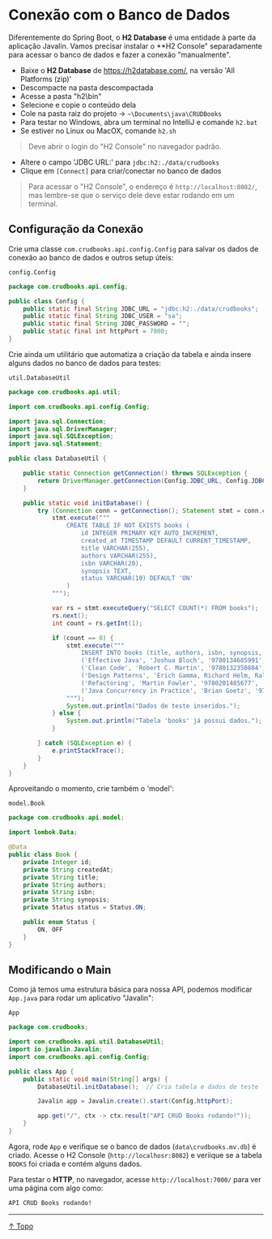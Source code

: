 # Conexão com o Banco de Dados

Diferentemente do Spring Boot, o **H2 Database** é uma entidade à parte da aplicação Javalin.
Vamos precisar instalar o **H2 Console" separadamente para acessar o banco de dados e fazer a conexão "manualmente".

- Baixe o **H2 Database** de https://h2database.com/, na versão 'All Platforms (zip)'
- Descompacte na pasta descompactada
- Acesse a pasta "h2\bin"
- Selecione e copie o conteúdo dela
- Cole na pasta raiz do projeto → `~\Documents\java\CRUDBooks`
- Para testar no Windows, abra um terminal no IntelliJ e comande `h2.bat`
- Se estiver no Linux ou MacOX, comande `h2.sh`

> Deve abrir o login do "H2 Console" no navegador padrão.

- Altere o campo 'JDBC URL:' para `jdbc:h2:./data/crudbooks`
- Clique em `[Connect]` para criar/conectar no banco de dados

> Para acessar o "H2 Console", o endereço é `http://localhost:8082/`, mas lembre-se que o serviço dele deve estar rodando em um terminal.

## Configuração da Conexão

Crie uma classe `com.crudbooks.api.config.Config` para salvar os dados de conexão ao banco de dados e outros setup úteis:

`config.Config`
```java
package com.crudbooks.api.config;

public class Config {
    public static final String JDBC_URL = "jdbc:h2:./data/crudbooks";
    public static final String JDBC_USER = "sa";
    public static final String JDBC_PASSWORD = "";
    public static final int httpPort = 7000;
}
```

Crie ainda um utilitário que automatiza a criação da tabela e ainda insere alguns dados no banco de dados para testes:

`util.DatabaseUtil`
```java
package com.crudbooks.api.util;

import com.crudbooks.api.config.Config;

import java.sql.Connection;
import java.sql.DriverManager;
import java.sql.SQLException;
import java.sql.Statement;

public class DatabaseUtil {

    public static Connection getConnection() throws SQLException {
        return DriverManager.getConnection(Config.JDBC_URL, Config.JDBC_USER, Config.JDBC_PASSWORD);
    }

    public static void initDatabase() {
        try (Connection conn = getConnection(); Statement stmt = conn.createStatement()) {
            stmt.execute("""
                CREATE TABLE IF NOT EXISTS books (
                    id INTEGER PRIMARY KEY AUTO_INCREMENT,
                    created_at TIMESTAMP DEFAULT CURRENT_TIMESTAMP,
                    title VARCHAR(255),
                    authors VARCHAR(255),
                    isbn VARCHAR(20),
                    synopsis TEXT,
                    status VARCHAR(10) DEFAULT 'ON'
                )
            """);

            var rs = stmt.executeQuery("SELECT COUNT(*) FROM books");
            rs.next();
            int count = rs.getInt(1);

            if (count == 0) {
                stmt.execute("""
                    INSERT INTO books (title, authors, isbn, synopsis, status) VALUES
                    ('Effective Java', 'Joshua Bloch', '9780134685991', 'Best practices for Java programming.', 'ON'),
                    ('Clean Code', 'Robert C. Martin', '9780132350884', 'Guide to writing clean, maintainable code.', 'ON'),
                    ('Design Patterns', 'Erich Gamma, Richard Helm, Ralph Johnson, John Vlissides', '9780201633610', 'Classic book on software design patterns.', 'ON'),
                    ('Refactoring', 'Martin Fowler', '9780201485677', 'Improving the design of existing code.', 'OFF'),
                    ('Java Concurrency in Practice', 'Brian Goetz', '9780321349606', 'Comprehensive guide to Java concurrency.', 'ON')
                """);
                System.out.println("Dados de teste inseridos.");
            } else {
                System.out.println("Tabela 'books' já possui dados.");
            }

        } catch (SQLException e) {
            e.printStackTrace();
        }
    }
}
```

Aproveitando o momento, crie também o 'model':

`model.Book`
```java
package com.crudbooks.api.model;

import lombok.Data;

@Data
public class Book {
    private Integer id;
    private String createdAt;
    private String title;
    private String authors;
    private String isbn;
    private String synopsis;
    private Status status = Status.ON;

    public enum Status {
        ON, OFF
    }
}
```

## Modificando o Main

Como já temos uma estrutura básica para nossa API, podemos modificar `App.java` para rodar um aplicativo "Javalin":

`App`
```java
package com.crudbooks;

import com.crudbooks.api.util.DatabaseUtil;
import io.javalin.Javalin;
import com.crudbooks.api.config.Config;

public class App {
    public static void main(String[] args) {
        DatabaseUtil.initDatabase();  // Cria tabela e dados de teste

        Javalin app = Javalin.create().start(Config.httpPort);

        app.get("/", ctx -> ctx.result("API CRUD Books rodando!"));
    }
}
```

Agora, rode `App` e verifique se o banco de dados (`data\crudbooks.mv.db`) é criado.
Acesse o H2 Console (`http://localhosr:8082`) e veriique se a tabela `BOOKS` foi criada e contém alguns dados.

Para testar o **HTTP**, no navegador, acesse `http://localhost:7000/` para ver uma página com algo como:

```cmd
API CRUD Books rodando!
```
---
[↑ Topo](#file-01-javalin-md)

